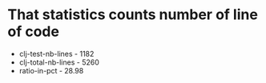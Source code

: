 # That statistics counts number of line of code
* clj-test-nb-lines - 1182
* clj-total-nb-lines - 5260
* ratio-in-pct - 28.98